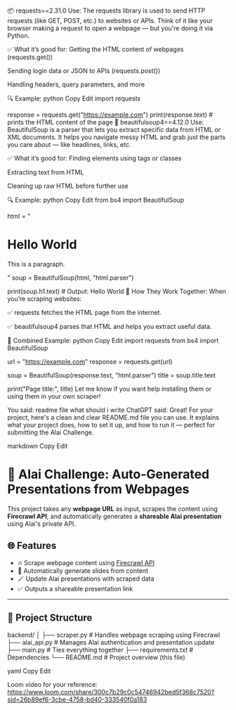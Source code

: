 📦 requests==2.31.0
Use:
The requests library is used to send HTTP requests (like GET, POST, etc.) to websites or APIs.
Think of it like your browser making a request to open a webpage — but you're doing it via Python.

✅ What it’s good for:
Getting the HTML content of webpages (requests.get())

Sending login data or JSON to APIs (requests.post())

Handling headers, query parameters, and more

🔍 Example:
python
Copy
Edit
import requests

response = requests.get("https://example.com")
print(response.text)  # prints the HTML content of the page
🍜 beautifulsoup4==4.12.0
Use:
BeautifulSoup is a parser that lets you extract specific data from HTML or XML documents.
It helps you navigate messy HTML and grab just the parts you care about — like headlines, links, etc.

✅ What it’s good for:
Finding elements using tags or classes

Extracting text from HTML

Cleaning up raw HTML before further use

🔍 Example:
python
Copy
Edit
from bs4 import BeautifulSoup

html = "<h1>Hello World</h1><p>This is a paragraph.</p>"
soup = BeautifulSoup(html, "html.parser")

print(soup.h1.text)  # Output: Hello World
🧠 How They Work Together:
When you’re scraping websites:

✅ requests fetches the HTML page from the internet.

✅ beautifulsoup4 parses that HTML and helps you extract useful data.

🧪 Combined Example:
python
Copy
Edit
import requests
from bs4 import BeautifulSoup

url = "https://example.com"
response = requests.get(url)

soup = BeautifulSoup(response.text, "html.parser")
title = soup.title.text

print("Page title:", title)
Let me know if you want help installing them or using them in your own scraper!







You said:
readme file what should i write
ChatGPT said:
Great! For your project, here's a clean and clear README.md file you can use. It explains what your project does, how to set it up, and how to run it — perfect for submitting the Alai Challenge.

markdown
Copy
Edit
# 🧠 Alai Challenge: Auto-Generated Presentations from Webpages

This project takes any **webpage URL** as input, scrapes the content using **Firecrawl API**, and automatically generates a **shareable Alai presentation** using Alai's private API.

## 🌐 Features

- 🔥 Scrape webpage content using [Firecrawl API](https://www.firecrawl.dev/)
- 🤖 Automatically generate slides from content
- 🪄 Update Alai presentations with scraped data
- ✅ Outputs a shareable presentation link

---

## 📁 Project Structure

backend/ │ ├── scraper.py # Handles webpage scraping using Firecrawl ├── alai_api.py # Manages Alai authentication and presentation update ├── main.py # Ties everything together ├── requirements.txt # Dependencies └── README.md # Project overview (this file)

yaml
Copy
Edit

Loom video for your reference:
https://www.loom.com/share/300c7b29c0c54746942bed5f368c7520?sid=26b89ef6-3cbe-4758-bd40-333540f0a183
